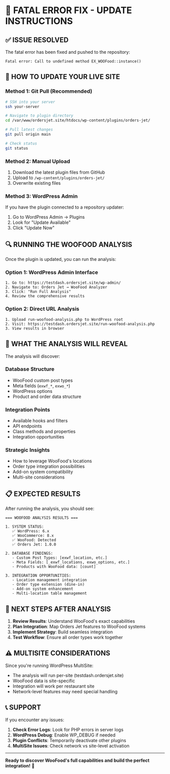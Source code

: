 # 🚨 FATAL ERROR FIX - UPDATE INSTRUCTIONS

## ✅ **ISSUE RESOLVED**

The fatal error has been fixed and pushed to the repository:
```
Fatal error: Call to undefined method EX_WOOFood::instance()
```

## 🔄 **HOW TO UPDATE YOUR LIVE SITE**

### **Method 1: Git Pull (Recommended)**
```bash
# SSH into your server
ssh your-server

# Navigate to plugin directory
cd /var/www/ordersjet.site/htdocs/wp-content/plugins/orders-jet/

# Pull latest changes
git pull origin main

# Check status
git status
```

### **Method 2: Manual Upload**
1. Download the latest plugin files from GitHub
2. Upload to `/wp-content/plugins/orders-jet/` 
3. Overwrite existing files

### **Method 3: WordPress Admin**
If you have the plugin connected to a repository updater:
1. Go to WordPress Admin → Plugins
2. Look for "Update Available" 
3. Click "Update Now"

## 🔍 **RUNNING THE WOOFOOD ANALYSIS**

Once the plugin is updated, you can run the analysis:

### **Option 1: WordPress Admin Interface**
```
1. Go to: https://testdash.ordersjet.site/wp-admin/
2. Navigate to: Orders Jet → WooFood Analyzer  
3. Click: "Run Full Analysis"
4. Review the comprehensive results
```

### **Option 2: Direct URL Analysis**
```
1. Upload run-woofood-analysis.php to WordPress root
2. Visit: https://testdash.ordersjet.site/run-woofood-analysis.php
3. View results in browser
```

## 🎯 **WHAT THE ANALYSIS WILL REVEAL**

The analysis will discover:

### **Database Structure**
- WooFood custom post types
- Meta fields (`exwf_*`, `exwo_*`)
- WordPress options
- Product and order data structure

### **Integration Points**
- Available hooks and filters
- API endpoints
- Class methods and properties
- Integration opportunities

### **Strategic Insights**
- How to leverage WooFood's locations
- Order type integration possibilities
- Add-on system compatibility
- Multi-site considerations

## 📋 **EXPECTED RESULTS**

After running the analysis, you should see:

```
=== WOOFOOD ANALYSIS RESULTS ===

1. SYSTEM STATUS:
   ✅ WordPress: 6.x
   ✅ WooCommerce: 8.x  
   ✅ WooFood: Detected
   ✅ Orders Jet: 1.0.0

2. DATABASE FINDINGS:
   - Custom Post Types: [exwf_location, etc.]
   - Meta Fields: [_exwf_locations, exwo_options, etc.]
   - Products with WooFood data: [count]

3. INTEGRATION OPPORTUNITIES:
   - Location management integration
   - Order type extension (dine-in)
   - Add-on system enhancement
   - Multi-location table management
```

## 🚀 **NEXT STEPS AFTER ANALYSIS**

1. **Review Results**: Understand WooFood's exact capabilities
2. **Plan Integration**: Map Orders Jet features to WooFood systems
3. **Implement Strategy**: Build seamless integration
4. **Test Workflow**: Ensure all order types work together

## ⚠️ **MULTISITE CONSIDERATIONS**

Since you're running WordPress MultiSite:

- The analysis will run per-site (testdash.ordersjet.site)
- WooFood data is site-specific
- Integration will work per restaurant site
- Network-level features may need special handling

## 📞 **SUPPORT**

If you encounter any issues:

1. **Check Error Logs**: Look for PHP errors in server logs
2. **WordPress Debug**: Enable WP_DEBUG if needed
3. **Plugin Conflicts**: Temporarily deactivate other plugins
4. **MultiSite Issues**: Check network vs site-level activation

---

**Ready to discover WooFood's full capabilities and build the perfect integration!** 🎯
